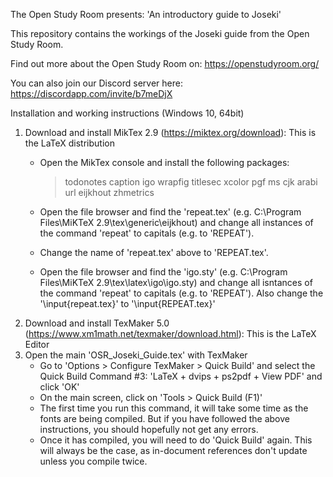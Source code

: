 The Open Study Room presents: 'An introductory guide to Joseki'

This repository contains the workings of the Joseki guide from the Open Study Room.

Find out more about the Open Study Room on: https://openstudyroom.org/

You can also join our Discord server here: https://discordapp.com/invite/b7meDjX

Installation and working instructions (Windows 10, 64bit)

1. Download and install MikTex 2.9 (https://miktex.org/download): This is the LaTeX distribution
	- Open the MikTex console and install the following packages:
		> todonotes
		> caption
		> igo
		> wrapfig
		> titlesec
		> xcolor
		> pgf
		> ms
		> cjk
		> arabi
		> url
		> eijkhout
		> zhmetrics

	- Open the file browser and find the 'repeat.tex' (e.g. C:\Program Files\MiKTeX 2.9\tex\generic\eijkhout)
			and change all instances of the command 'repeat' to capitals (e.g. to 'REPEAT').
	- Change the name of 'repeat.tex' above to 'REPEAT.tex'.
	- Open the file browser and find the 'igo.sty' (e.g. C:\Program Files\MiKTeX 2.9\tex\latex\igo\igo.sty)
			and change all isntances of the command 'repeat' to capitals (e.g. to 'REPEAT').
			Also change the '\input{repeat.tex}' to '\input{REPEAT.tex}'
2. Download and install TexMaker 5.0 (https://www.xm1math.net/texmaker/download.html): This is the LaTeX Editor
3. Open the main 'OSR_Joseki_Guide.tex' with TexMaker
	- Go to 'Options > Configure TexMaker > Quick Build' and select the Quick Build Command #3: 'LaTeX + dvips + ps2pdf + View PDF' and click 'OK'
	- On the main screen, click on 'Tools > Quick Build (F1)'
	- The first time you run this command, it will take some time as the fonts are being compiled.
	  But if you have followed the above instructions, you should hopefully not get any errors.
	- Once it has compiled, you will need to do 'Quick Build' again.
	  This will always be the case, as in-document references don't update unless you compile twice.

